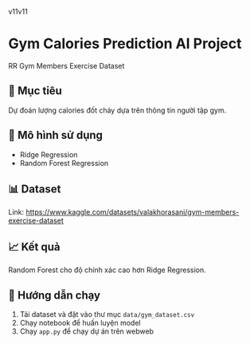 v11v11
# Gym Calories Prediction AI Project
RR Gym Members Exercise Dataset 
## 📌 Mục tiêu
Dự đoán lượng calories đốt cháy dựa trên thông tin người tập gym.

## 🧠 Mô hình sử dụng
- Ridge Regression
- Random Forest Regression

## 📊 Dataset
Link: https://www.kaggle.com/datasets/valakhorasani/gym-members-exercise-dataset

## 📈 Kết quả
Random Forest cho độ chính xác cao hơn Ridge Regression.

## 🔧 Hướng dẫn chạy
1. Tải dataset và đặt vào thư mục `data/gym_dataset.csv`
2. Chạy notebook để huấn luyện model
3. Chạy `app.py` để chạy dự án trên webweb
